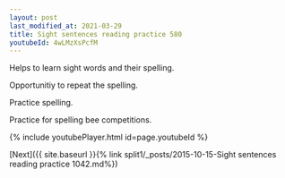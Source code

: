 ```yaml
---
layout: post
last_modified_at: 2021-03-29
title: Sight sentences reading practice 580
youtubeId: 4wLMzXsPcfM
---
```

 
 
Helps to learn sight words and their spelling.

Opportunitiy to repeat the spelling. 

Practice spelling. 
 
Practice for spelling bee competitions. 
 
{% include youtubePlayer.html id=page.youtubeId %}
 
 

[Next]({{ site.baseurl }}{% link  split1/_posts/2015-10-15-Sight sentences reading practice 1042.md%})
 
